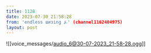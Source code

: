 ```yaml
---
title: 1128
date: 2023-07-30 21:58:28
from: 'endless шизing ⍼' (channel1162404975)
layout: post
---
```


![[voice_messages/audio_6@30-07-2023_21-58-28.ogg]]


